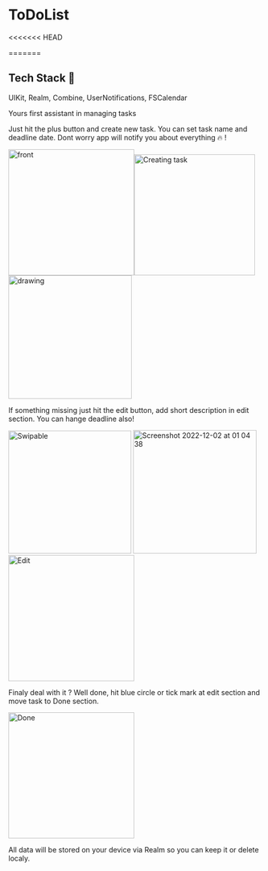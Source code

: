 # ToDoList
<<<<<<< HEAD


=======
## Tech Stack 🍏
UIKit, Realm, Combine, UserNotifications, FSCalendar

Yours first assistant in managing tasks

Just hit the plus button and create new task. You can set task name and deadline date. Dont worry app will notify you about everything 🔥 !

<img width="250" alt="front" src="https://user-images.githubusercontent.com/99279665/205186414-1baa4cd4-003a-4a8d-b76e-69f98a92c41f.png"><img width="240" alt="Creating task" src="https://user-images.githubusercontent.com/99279665/205186422-ca924109-1c5d-4e2a-939a-15dde1a17001.png"><img src="https://user-images.githubusercontent.com/99279665/205186279-d4b383b3-60dc-48ae-a9ae-201c1eb55a8c.png" alt="drawing" style="width:245px;"/>

If something missing just hit the edit button, add short description in edit section. You can hange deadline also!

<img width="244" alt="Swipable" src="https://user-images.githubusercontent.com/99279665/205187116-65be3d82-8df7-4756-9a62-297f02ae6c1e.png"> <img width="245" alt="Screenshot 2022-12-02 at 01 04 38" src="https://user-images.githubusercontent.com/99279665/205187532-90cf0d1d-a053-401b-ba73-d52c5953ad8b.png"> <img width="250" alt="Edit" src="https://user-images.githubusercontent.com/99279665/205187249-54f646da-f0d2-49a8-9145-c1f4d9063612.png">

Finaly deal with it ? Well done, hit blue circle or tick mark at edit section and move task to Done section.

<img width="250" alt="Done" src="https://user-images.githubusercontent.com/99279665/205187971-4420794b-216f-48c6-96a0-4b674733e720.png">

All data will be stored on your device via Realm so you can keep it or delete localy.

